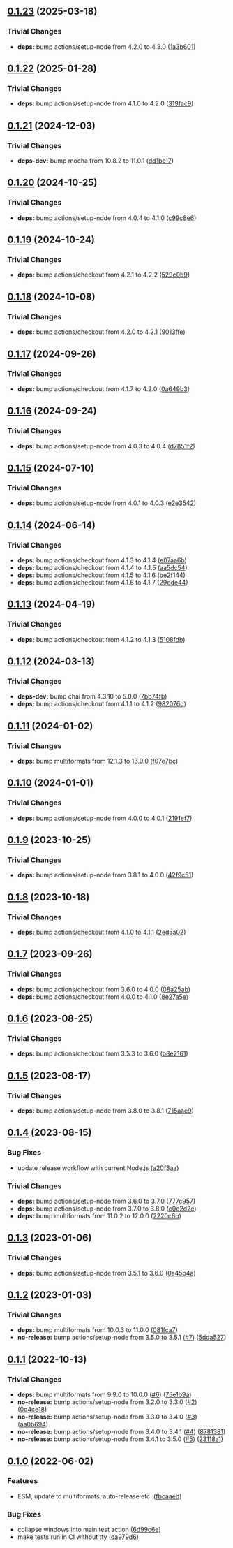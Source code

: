 ## [0.1.23](https://github.com/ipld/js-printify/compare/v0.1.22...v0.1.23) (2025-03-18)

### Trivial Changes

* **deps:** bump actions/setup-node from 4.2.0 to 4.3.0 ([1a3b601](https://github.com/ipld/js-printify/commit/1a3b601755744397d14417e18e0b6b5d6b60ae32))

## [0.1.22](https://github.com/ipld/js-printify/compare/v0.1.21...v0.1.22) (2025-01-28)

### Trivial Changes

* **deps:** bump actions/setup-node from 4.1.0 to 4.2.0 ([319fac9](https://github.com/ipld/js-printify/commit/319fac9ff1c007fac78e7ed551677a5d5afd2828))

## [0.1.21](https://github.com/ipld/js-printify/compare/v0.1.20...v0.1.21) (2024-12-03)

### Trivial Changes

* **deps-dev:** bump mocha from 10.8.2 to 11.0.1 ([dd1be17](https://github.com/ipld/js-printify/commit/dd1be17a017885b68f6b9f1549d6c467590b9129))

## [0.1.20](https://github.com/ipld/js-printify/compare/v0.1.19...v0.1.20) (2024-10-25)

### Trivial Changes

* **deps:** bump actions/setup-node from 4.0.4 to 4.1.0 ([c99c8e6](https://github.com/ipld/js-printify/commit/c99c8e6db6a74921fea3960f912611160f8e5f95))

## [0.1.19](https://github.com/ipld/js-printify/compare/v0.1.18...v0.1.19) (2024-10-24)

### Trivial Changes

* **deps:** bump actions/checkout from 4.2.1 to 4.2.2 ([529c0b9](https://github.com/ipld/js-printify/commit/529c0b939160b95e144922ffa13aa26934c5ff1b))

## [0.1.18](https://github.com/ipld/js-printify/compare/v0.1.17...v0.1.18) (2024-10-08)

### Trivial Changes

* **deps:** bump actions/checkout from 4.2.0 to 4.2.1 ([9013ffe](https://github.com/ipld/js-printify/commit/9013ffeaffe529f278f81c5fffbb84f56a93dc60))

## [0.1.17](https://github.com/ipld/js-printify/compare/v0.1.16...v0.1.17) (2024-09-26)

### Trivial Changes

* **deps:** bump actions/checkout from 4.1.7 to 4.2.0 ([0a649b3](https://github.com/ipld/js-printify/commit/0a649b30405f84bdc723afe8d195138b873ecbe3))

## [0.1.16](https://github.com/ipld/js-printify/compare/v0.1.15...v0.1.16) (2024-09-24)

### Trivial Changes

* **deps:** bump actions/setup-node from 4.0.3 to 4.0.4 ([d7851f2](https://github.com/ipld/js-printify/commit/d7851f237c7bc9ee80efbf567a1b09cb9a077b01))

## [0.1.15](https://github.com/ipld/js-printify/compare/v0.1.14...v0.1.15) (2024-07-10)

### Trivial Changes

* **deps:** bump actions/setup-node from 4.0.1 to 4.0.3 ([e2e3542](https://github.com/ipld/js-printify/commit/e2e354229006b00dc6052e4e642964e2ac7b3590))

## [0.1.14](https://github.com/ipld/js-printify/compare/v0.1.13...v0.1.14) (2024-06-14)

### Trivial Changes

* **deps:** bump actions/checkout from 4.1.3 to 4.1.4 ([e07aa6b](https://github.com/ipld/js-printify/commit/e07aa6b77f051d1daec69f036395ff1e1d04c48c))
* **deps:** bump actions/checkout from 4.1.4 to 4.1.5 ([aa5dc54](https://github.com/ipld/js-printify/commit/aa5dc54d67b7236ddbdf9626e5342c54608745fc))
* **deps:** bump actions/checkout from 4.1.5 to 4.1.6 ([be2f144](https://github.com/ipld/js-printify/commit/be2f1443319528822320e9c02b493b3539bd2f04))
* **deps:** bump actions/checkout from 4.1.6 to 4.1.7 ([29dde44](https://github.com/ipld/js-printify/commit/29dde44779a16192b00845fb9af2dee0fcb6e0b9))

## [0.1.13](https://github.com/ipld/js-printify/compare/v0.1.12...v0.1.13) (2024-04-19)


### Trivial Changes

* **deps:** bump actions/checkout from 4.1.2 to 4.1.3 ([5108fdb](https://github.com/ipld/js-printify/commit/5108fdbeac1f75e761e882bcc78fc55ea8cec9df))

## [0.1.12](https://github.com/ipld/js-printify/compare/v0.1.11...v0.1.12) (2024-03-13)


### Trivial Changes

* **deps-dev:** bump chai from 4.3.10 to 5.0.0 ([7bb74fb](https://github.com/ipld/js-printify/commit/7bb74fb4abb840763acad740c00c8451487e5246))
* **deps:** bump actions/checkout from 4.1.1 to 4.1.2 ([982076d](https://github.com/ipld/js-printify/commit/982076def4995be3936dc39a7991944ba7812b34))

## [0.1.11](https://github.com/ipld/js-printify/compare/v0.1.10...v0.1.11) (2024-01-02)


### Trivial Changes

* **deps:** bump multiformats from 12.1.3 to 13.0.0 ([f07e7bc](https://github.com/ipld/js-printify/commit/f07e7bc386389254f0228bcf8ecbddb56396a965))

## [0.1.10](https://github.com/ipld/js-printify/compare/v0.1.9...v0.1.10) (2024-01-01)


### Trivial Changes

* **deps:** bump actions/setup-node from 4.0.0 to 4.0.1 ([2191ef7](https://github.com/ipld/js-printify/commit/2191ef7ab9fa6835e7a89e54cd528fe8a86bcbf7))

## [0.1.9](https://github.com/ipld/js-printify/compare/v0.1.8...v0.1.9) (2023-10-25)


### Trivial Changes

* **deps:** bump actions/setup-node from 3.8.1 to 4.0.0 ([42f9c51](https://github.com/ipld/js-printify/commit/42f9c513ea1b68e17e50163b7e095427b1caae91))

## [0.1.8](https://github.com/ipld/js-printify/compare/v0.1.7...v0.1.8) (2023-10-18)


### Trivial Changes

* **deps:** bump actions/checkout from 4.1.0 to 4.1.1 ([2ed5a02](https://github.com/ipld/js-printify/commit/2ed5a0286db3566e167ca54506bbc9c28f1b0357))

## [0.1.7](https://github.com/ipld/js-printify/compare/v0.1.6...v0.1.7) (2023-09-26)


### Trivial Changes

* **deps:** bump actions/checkout from 3.6.0 to 4.0.0 ([08a25ab](https://github.com/ipld/js-printify/commit/08a25ab05682e309421b4abd25d09ca172688c2f))
* **deps:** bump actions/checkout from 4.0.0 to 4.1.0 ([8e27a5e](https://github.com/ipld/js-printify/commit/8e27a5ecbb5fcc6f851601382c04c1c0df3c6d3f))

## [0.1.6](https://github.com/ipld/js-printify/compare/v0.1.5...v0.1.6) (2023-08-25)


### Trivial Changes

* **deps:** bump actions/checkout from 3.5.3 to 3.6.0 ([b8e2161](https://github.com/ipld/js-printify/commit/b8e216107cf73d22441bd16ad6c74646299d34fc))

## [0.1.5](https://github.com/ipld/js-printify/compare/v0.1.4...v0.1.5) (2023-08-17)


### Trivial Changes

* **deps:** bump actions/setup-node from 3.8.0 to 3.8.1 ([715aae9](https://github.com/ipld/js-printify/commit/715aae9094b1bfbaca1e62b026dc3fc89a321e5c))

## [0.1.4](https://github.com/ipld/js-printify/compare/v0.1.3...v0.1.4) (2023-08-15)


### Bug Fixes

* update release workflow with current Node.js ([a20f3aa](https://github.com/ipld/js-printify/commit/a20f3aac79423f67d29335564b4458441773aced))


### Trivial Changes

* **deps:** bump actions/setup-node from 3.6.0 to 3.7.0 ([777c957](https://github.com/ipld/js-printify/commit/777c9574a4bf7d5abaecfeaacce24993f96e45a1))
* **deps:** bump actions/setup-node from 3.7.0 to 3.8.0 ([e0e2d2e](https://github.com/ipld/js-printify/commit/e0e2d2e20899a3b3d343e2004a433df217efd122))
* **deps:** bump multiformats from 11.0.2 to 12.0.0 ([2220c6b](https://github.com/ipld/js-printify/commit/2220c6b7b6133043e020a36abe372dd9ecb8e386))

## [0.1.3](https://github.com/ipld/js-printify/compare/v0.1.2...v0.1.3) (2023-01-06)


### Trivial Changes

* **deps:** bump actions/setup-node from 3.5.1 to 3.6.0 ([0a45b4a](https://github.com/ipld/js-printify/commit/0a45b4a20e757a90e7289ffb49a6f3f496c49efa))

## [0.1.2](https://github.com/ipld/js-printify/compare/v0.1.1...v0.1.2) (2023-01-03)


### Trivial Changes

* **deps:** bump multiformats from 10.0.3 to 11.0.0 ([081fca7](https://github.com/ipld/js-printify/commit/081fca776acf287f3da805b71a463c4fbdd5308b))
* **no-release:** bump actions/setup-node from 3.5.0 to 3.5.1 ([#7](https://github.com/ipld/js-printify/issues/7)) ([5dda527](https://github.com/ipld/js-printify/commit/5dda527a3c0a48edd12a1cff87c64718142f9eae))

## [0.1.1](https://github.com/ipld/js-printify/compare/v0.1.0...v0.1.1) (2022-10-13)


### Trivial Changes

* **deps:** bump multiformats from 9.9.0 to 10.0.0 ([#6](https://github.com/ipld/js-printify/issues/6)) ([75e1b9a](https://github.com/ipld/js-printify/commit/75e1b9a3121485858ef79abd6a45d8f2d77f85b0))
* **no-release:** bump actions/setup-node from 3.2.0 to 3.3.0 ([#2](https://github.com/ipld/js-printify/issues/2)) ([0d4ce18](https://github.com/ipld/js-printify/commit/0d4ce18346b0e6456cfd2da958407df3c3738fef))
* **no-release:** bump actions/setup-node from 3.3.0 to 3.4.0 ([#3](https://github.com/ipld/js-printify/issues/3)) ([aa0b694](https://github.com/ipld/js-printify/commit/aa0b6942c657ca04a98f2a29570bb1e48572f5b8))
* **no-release:** bump actions/setup-node from 3.4.0 to 3.4.1 ([#4](https://github.com/ipld/js-printify/issues/4)) ([8781381](https://github.com/ipld/js-printify/commit/8781381bce1ff58f1bb8a722e16e127a2bcd5d7d))
* **no-release:** bump actions/setup-node from 3.4.1 to 3.5.0 ([#5](https://github.com/ipld/js-printify/issues/5)) ([23118a1](https://github.com/ipld/js-printify/commit/23118a1e8e4cdafdcadce23dd37e760bda066846))

## [0.1.0](https://github.com/ipld/js-printify/compare/v0.0.1...v0.1.0) (2022-06-02)


### Features

* ESM, update to multiformats, auto-release etc. ([fbcaaed](https://github.com/ipld/js-printify/commit/fbcaaed6243a507385211f0864768509136a3d29))


### Bug Fixes

* collapse windows into main test action ([6d99c6e](https://github.com/ipld/js-printify/commit/6d99c6e000d23fb202010148a7f723bd8477ebdd))
* make tests run in CI without tty ([da979d6](https://github.com/ipld/js-printify/commit/da979d63f4fe19acfe5f9990e684db842076f32c))
